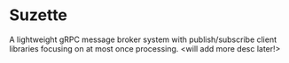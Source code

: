 # Suzette


A lightweight gRPC message broker system with publish/subscribe client libraries focusing on at most once processing. <will add more desc later!>
